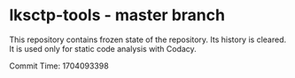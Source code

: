 # lksctp-tools - master branch

This repository contains frozen state of the repository.
Its history is cleared. It is used only for static code
analysis with Codacy.

Commit Time: 1704093398